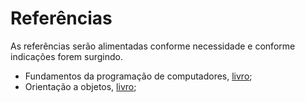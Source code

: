 # Referências
<p>As referências serão alimentadas conforme necessidade e conforme indicações forem surgindo.
  </p>
  
- Fundamentos da programação de computadores, [livro](https://www.amazon.com.br/Fundamentos-programa%C3%A7%C3%A3o-computadores-algoritmos-pascal/dp/8564574160/ref=asc_df_8564574160/?tag=googleshopp00-20&linkCode=df0&hvadid=379816198799&hvpos=&hvnetw=g&hvrand=6470540376607459875&hvpone=&hvptwo=&hvqmt=&hvdev=c&hvdvcmdl=&hvlocint=&hvlocphy=1031802&hvtargid=pla-812000218785&psc=1);
- Orientação a objetos, [livro](https://www.amazon.com.br/Orienta%C3%A7%C3%A3o-Objetos-Aprenda-Conceitos-Aplicabilidades/dp/8555192137/ref=asc_df_8555192137/?tag=googleshopp00-20&linkCode=df0&hvadid=379792215563&hvpos=&hvnetw=g&hvrand=5662652049102330608&hvpone=&hvptwo=&hvqmt=&hvdev=c&hvdvcmdl=&hvlocint=&hvlocphy=1031802&hvtargid=pla-930006559909&psc=1);
